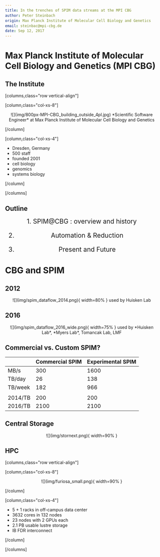 ```yaml
---
title: In the trenches of SPIM data streams at the MPI CBG
author: Peter Steinbach
origin: Max Planck Institute of Molecular Cell Biology and Genetics
email: steinbac@mpi-cbg.de
date: Sep 12, 2017
---
```



# Max Planck Institute of Molecular Cell Biology and Genetics (MPI CBG)

## The Institute

[columns,class="row vertical-align"]

[column,class="col-xs-8"]

<center>
![](img/800px-MPI-CBG_building_outside_4pl.jpg)  
*Scientific Software Engineer* at Max Planck Institute of Molecular Cell Biology and Genetics
</center>

[/column]

[column,class="col-xs-4"]

* Dresden, Germany
* 500 staff
* founded 2001
* cell biology
* genomics
* systems biology

[/column]

[/columns]

## Outline

<div style="font-size : 1.5em">

<center>
1. SPIM@CBG : overview and history

2. Automation & Reduction

3. Present and Future
</center>

</div>


# CBG and SPIM

## 2012

<center>
![](img/spim_dataflow_2014.png){ width=80% }  
used by Huisken Lab
</center>

## 2016

<center>
![](img/spim_dataflow_2016_wide.png){ width=75% }  
used by *Huisken Lab*, *Myers Lab*, Tomancak Lab, LMF
</center>

## Commercial vs. Custom SPIM?

<div style="font-size : 1.25em">

|         | Commercial SPIM | Experimental SPIM |
|---------|-----------------|-------------------|
| MB/s    |             300 |              1600 |
| TB/day  |              26 |               138 |
| TB/week |             182 |               966 |
|         |                 |                   |
| 2014/TB |             200 |               200 |
| 2016/TB |            2100 |              2100 |

</div>

<!-- . . .    -->

<!-- <br\> -->
<!-- <br\> -->

<!-- [columns,class="row"] -->


<!-- [column,class="col-xs-6"] -->

<!-- - in 2014: HPC storage was 200 TB only -->

<!-- [/column] -->

<!-- [column,class="col-xs-6"] -->

<!-- - LHC run 1 averaged 1 GB/s   -->
<!-- (all experiments) -->
<!-- - LHC run 2is expected to yield 6 GB/s  -->

<!-- [/column] -->


<!-- [/columns] -->


## Central Storage 

<center>
![](img/stornext.png){ width=90% }  
</center>

## HPC

[columns,class="row vertical-align"]

[column,class="col-xs-8"]

<center>
![](img/furiosa_small.png){ width=90% }  
</center>

[/column]

[column,class="col-xs-4"]

- 5 + 1 racks in off-campus data center
- 3632 cores in 132 nodes
- 23 nodes with 2 GPUs each
- 2.1 PB usable lustre storage
- IB FDR interconnect

[/column]

[/columns]
